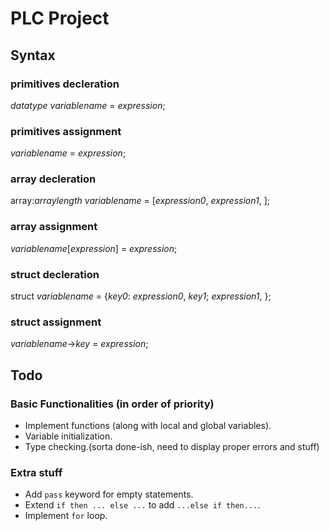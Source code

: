 # PLC Project
## Syntax

### primitives decleration
_datatype_ _variablename_ = _expression_;
### primitives assignment
_variablename_ = _expression_;

### array decleration
array:_arraylength_ _variablename_ = [_expression0_, _expression1_, ];
### array assignment
_variablename_[_expression_] = _expression_;

### struct decleration
struct _variablename_ = {_key0_: _expression0_, _key1_; _expression1_, };
### struct assignment
_variablename_->_key_ =  _expression_;

## Todo
### Basic Functionalities (in order of priority)
- Implement functions (along with local and global variables).
- Variable initialization.
- Type checking.(sorta done-ish, need to display proper errors and stuff)

### Extra stuff
- Add ```pass``` keyword for empty statements.
- Extend ```if then ... else ...``` to add ```...else if then...```.
- Implement ```for``` loop.

